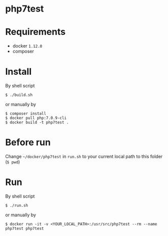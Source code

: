php7test
========

# Requirements

- docker `1.12.0`
- composer

# Install

By shell script 
    
    $ ./build.sh

or manually by

    $ composer install 
    $ docker pull php:7.0.9-cli
    $ docker build -t php7test .

# Before run

Change `~/docker/php7test` in `run.sh` to your current local path to this folder (`$ pwd`)

# Run

By shell script

    $ ./run.sh
    
or manually by

    $ docker run -it -v <YOUR_LOCAL_PATH>:/usr/src/php7test --rm --name php7test php7test
    
